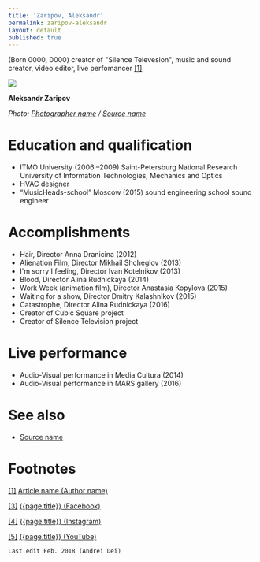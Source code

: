 ```yaml
---
title: 'Zaripov, Aleksandr'
permalink: zaripov-aleksandr
layout: default
published: true
---
```


(Born 0000, 0000) creator of "Silence Televesion", music and sound creator, video editor, live perfomancer <span id="a1">[\[1\]](#f1)</span>.

![](/images/image-name.jpg)

**Aleksandr Zaripov**

*Photo: [Photographer name](http://example.net/) / [Source name](http://example.net/)*

# Education and qualification

+ ITMO University (2006 –2009) Saint-Petersburg National Research University of Information Technologies, Mechanics and Optics
+ HVAC designer
+ “MusicHeads-school” Moscow (2015) sound engineering school sound engineer

# Accomplishments

+ Hair, Director Anna Dranicina (2012)
+ Alienation Film, Director Mikhail Shcheglov (2013)
+ I'm sorry I feeling, Director Ivan Kotelnikov (2013)
+ Blood, Director Alina Rudnickaya (2014)
+ Work Week (animation film), Director Anastasia Kopylova (2015)
+ Waiting for a show, Director Dmitry Kalashnikov (2015)
+ Catastrophe, Director Alina Rudnickaya (2016)
+ Creator of Cubic Square project
+ Creator of Silence Television project

# Live performance

+ Audio-Visual performance in Media Cultura (2014)
+ Audio-Visual performance in MARS gallery (2016)

# See also

- [Source name](http://example.net/)


# Footnotes

[[1]](#a1) <span id="f1"></span> [Article name (Author name)](http://example.net/article)

[[3]](#a3) <span id="f3"></span> [{{page.title}} (Facebook)](index)

[[4]](#a4) <span id="f4"></span> [{{page.title}} (Instagram)](index)

[[5]](#a5) <span id="f5"></span> [{{page.title}} (YouTube)](index)

`Last edit Feb. 2018 (Andrei Dei)`
